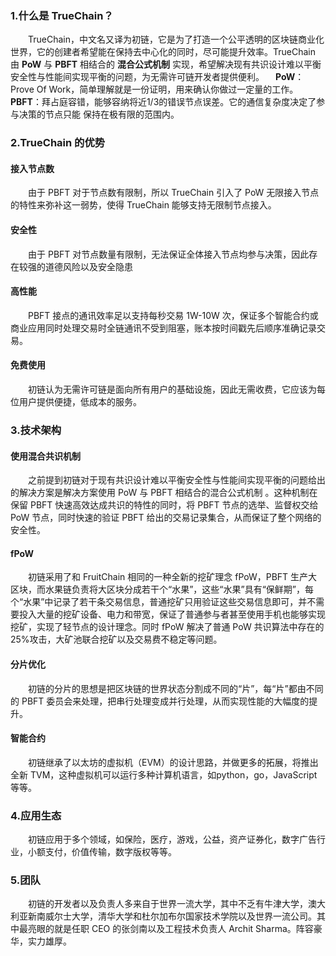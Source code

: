 ### 1.什么是 TrueChain？ 
&emsp;&emsp;TrueChain，中文名又译为初链，它是为了打造一个公平透明的区块链商业化世界，它的创建者希望能在保持去中心化的同时，尽可能提升效率。TrueChain 由 **PoW** 与 **PBFT** 相结合的 **混合公式机制** 实现，希望解决现有共识设计难以平衡安全性与性能间实现平衡的问题，为无需许可链开发者提供便利。
&emsp;**PoW**：Prove Of Work，简单理解就是一份证明，用来确认你做过一定量的工作。
&emsp;**PBFT**：拜占庭容错，能够容纳将近1/3的错误节点误差。它的通信复杂度决定了参与决策的节点只能
保持在极有限的范围内。
### 2.TrueChain 的优势
#### 接入节点数
&emsp;&emsp;由于 	PBFT  对于节点数有限制，所以 TrueChain 引入了 PoW 无限接入节点的特性来弥补这一弱势，使得 TrueChain 能够支持无限制节点接入。
#### 安全性
&emsp;&emsp;由于 PBFT 对节点数量有限制，无法保证全体接入节点均参与决策，因此存在较强的道德风险以及安全隐患
#### 高性能
&emsp;&emsp;PBFT 接点的通讯效率足以支持每秒交易 1W-10W 次，保证多个智能合约或商业应用同时处理交易时全链通讯不受到阻塞，账本按时间戳先后顺序准确记录交易。
#### 免费使用
&emsp;&emsp;初链认为无需许可链是面向所有用户的基础设施，因此无需收费，它应该为每位用户提供便捷，低成本的服务。
### 3.技术架构
#### 使用混合共识机制
&emsp;&emsp;之前提到初链对于现有共识设计难以平衡安全性与性能间实现平衡的问题给出的解决方案是解决方案使用 PoW 与 PBFT 相结合的混合公式机制 。这种机制在保留 PBFT 快速高效达成共识的特性的同时，将 PBFT 节点的选举、监督权交给 PoW 节点，同时快速的验证 PBFT 给出的交易记录集合，从而保证了整个网络的安全性。
#### fPoW
&emsp;&emsp;初链采用了和 FruitChain 相同的一种全新的挖矿理念 fPoW，PBFT 生产大区块，而水果链负责将大区块分成若干个“水果”，这些“水果”具有“保鲜期”，每个“水果”中记录了若干条交易信息，普通挖矿只用验证这些交易信息即可，并不需要投入大量的挖矿设备、电力和带宽，保证了普通参与者甚至使用手机也能够实现挖矿，实现了轻节点的设计理念。同时 fPoW 解决了普通 PoW 共识算法中存在的 25%攻击，大矿池联合挖矿以及交易费不稳定等问题。
#### 分片优化
&emsp;&emsp;初链的分片的思想是把区块链的世界状态分割成不同的“片”，每“片”都由不同的 PBFT 委员会来处理，把串行处理变成并行处理，从而实现性能的大幅度的提升。
#### 智能合约
&emsp;&emsp;初链继承了以太坊的虚拟机（EVM）的设计思路，并做更多的拓展，将推出全新 TVM，这种虚拟机可以运行多种计算机语言，如python，go，JavaScript等等。
### 4.应用生态
&emsp;&emsp;初链应用于多个领域，如保险，医疗，游戏，公益，资产证券化，数字广告行业，小额支付，价值传输，数字版权等等。
### 5.团队
&emsp;&emsp;初链的开发者以及负责人多来自于世界一流大学，其中不乏有牛津大学，澳大利亚新南威尔士大学，清华大学和杜尔加布尔国家技术学院以及世界一流公司。其中最亮眼的就是任职 CEO 的张剑南以及工程技术负责人 Archit Sharma。阵容豪华，实力雄厚。
